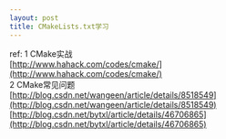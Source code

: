 ```yaml
---
layout: post
title: CMakeLists.txt学习
---
```

ref:
1 CMake实战</br>
	[http://www.hahack.com/codes/cmake/](http://www.hahack.com/codes/cmake/)</br>
2 CMake常见问题</br>
	[http://blog.csdn.net/wangeen/article/details/8518549](http://blog.csdn.net/wangeen/article/details/8518549)</br>
	[http://blog.csdn.net/bytxl/article/details/46706865](http://blog.csdn.net/bytxl/article/details/46706865)</br>
